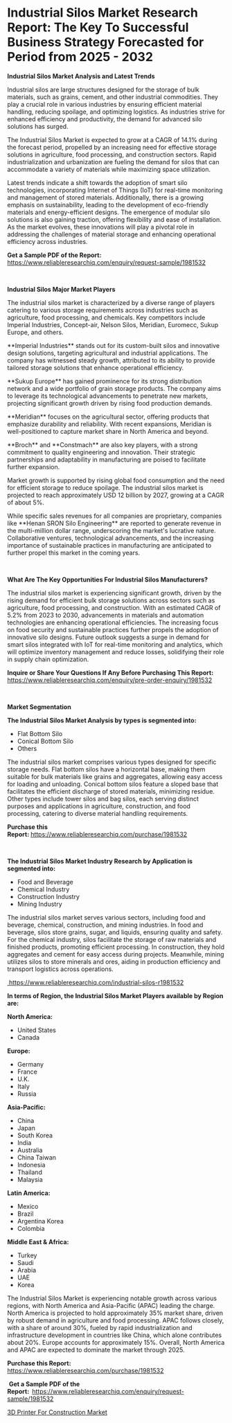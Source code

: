 <p><h1>Industrial Silos Market Research Report: The Key To Successful Business Strategy Forecasted for Period from 2025 - 2032</h1></p><p><strong>Industrial Silos Market Analysis and Latest Trends</strong></p>
<p><p>Industrial silos are large structures designed for the storage of bulk materials, such as grains, cement, and other industrial commodities. They play a crucial role in various industries by ensuring efficient material handling, reducing spoilage, and optimizing logistics. As industries strive for enhanced efficiency and productivity, the demand for advanced silo solutions has surged.</p><p>The Industrial Silos Market is expected to grow at a CAGR of 14.1% during the forecast period, propelled by an increasing need for effective storage solutions in agriculture, food processing, and construction sectors. Rapid industrialization and urbanization are fueling the demand for silos that can accommodate a variety of materials while maximizing space utilization.</p><p>Latest trends indicate a shift towards the adoption of smart silo technologies, incorporating Internet of Things (IoT) for real-time monitoring and management of stored materials. Additionally, there is a growing emphasis on sustainability, leading to the development of eco-friendly materials and energy-efficient designs. The emergence of modular silo solutions is also gaining traction, offering flexibility and ease of installation. As the market evolves, these innovations will play a pivotal role in addressing the challenges of material storage and enhancing operational efficiency across industries.</p></p>
<p><strong>Get a Sample PDF of the Report:&nbsp;</strong> <a href="https://www.reliableresearchiq.com/enquiry/request-sample/1981532?utm_campaign=2247&utm_medium=2&utm_source=Github&utm_content=ia&utm_term=20022025&utm_id=industrial-silos">https://www.reliableresearchiq.com/enquiry/request-sample/1981532</a></p>
<p>&nbsp;</p>
<p><strong>Industrial Silos Major Market Players</strong></p>
<p><p>The industrial silos market is characterized by a diverse range of players catering to various storage requirements across industries such as agriculture, food processing, and chemicals. Key competitors include Imperial Industries, Concept-air, Nelson Silos, Meridian, Euromecc, Sukup Europe, and others.</p><p>**Imperial Industries** stands out for its custom-built silos and innovative design solutions, targeting agricultural and industrial applications. The company has witnessed steady growth, attributed to its ability to provide tailored storage solutions that enhance operational efficiency.</p><p>**Sukup Europe** has gained prominence for its strong distribution network and a wide portfolio of grain storage products. The company aims to leverage its technological advancements to penetrate new markets, projecting significant growth driven by rising food production demands.</p><p>**Meridian** focuses on the agricultural sector, offering products that emphasize durability and reliability. With recent expansions, Meridian is well-positioned to capture market share in North America and beyond.</p><p>**Broch** and **Constmach** are also key players, with a strong commitment to quality engineering and innovation. Their strategic partnerships and adaptability in manufacturing are poised to facilitate further expansion.</p><p>Market growth is supported by rising global food consumption and the need for efficient storage to reduce spoilage. The industrial silos market is projected to reach approximately USD 12 billion by 2027, growing at a CAGR of about 5%.</p><p>While specific sales revenues for all companies are proprietary, companies like **Henan SRON Silo Engineering** are reported to generate revenue in the multi-million dollar range, underscoring the market's lucrative nature. Collaborative ventures, technological advancements, and the increasing importance of sustainable practices in manufacturing are anticipated to further propel this market in the coming years.</p></p>
<p>&nbsp;</p>
<p><strong>What Are The Key Opportunities For Industrial Silos Manufacturers?</strong></p>
<p><p>The industrial silos market is experiencing significant growth, driven by the rising demand for efficient bulk storage solutions across sectors such as agriculture, food processing, and construction. With an estimated CAGR of 5.2% from 2023 to 2030, advancements in materials and automation technologies are enhancing operational efficiencies. The increasing focus on food security and sustainable practices further propels the adoption of innovative silo designs. Future outlook suggests a surge in demand for smart silos integrated with IoT for real-time monitoring and analytics, which will optimize inventory management and reduce losses, solidifying their role in supply chain optimization.</p></p>
<p><strong>Inquire or Share Your Questions If Any Before Purchasing This Report:</strong> <a href="https://www.reliableresearchiq.com/enquiry/pre-order-enquiry/1981532?utm_campaign=2247&utm_medium=2&utm_source=Github&utm_content=ia&utm_term=20022025&utm_id=industrial-silos">https://www.reliableresearchiq.com/enquiry/pre-order-enquiry/1981532</a></p>
<p>&nbsp;</p>
<p><strong>Market Segmentation</strong></p>
<p><strong>The Industrial Silos Market Analysis by types is segmented into:</strong></p>
<p><ul><li>Flat Bottom Silo</li><li>Conical Bottom Silo</li><li>Others</li></ul></p>
<p><p>The industrial silos market comprises various types designed for specific storage needs. Flat bottom silos have a horizontal base, making them suitable for bulk materials like grains and aggregates, allowing easy access for loading and unloading. Conical bottom silos feature a sloped base that facilitates the efficient discharge of stored materials, minimizing residue. Other types include tower silos and bag silos, each serving distinct purposes and applications in agriculture, construction, and food processing, catering to diverse material handling requirements.</p></p>
<p><strong>Purchase this Report:&nbsp;</strong><a href="https://www.reliableresearchiq.com/purchase/1981532?utm_campaign=2247&utm_medium=2&utm_source=Github&utm_content=ia&utm_term=20022025&utm_id=industrial-silos">https://www.reliableresearchiq.com/purchase/1981532</a></p>
<p>&nbsp;</p>
<p><strong>The Industrial Silos Market Industry Research by Application is segmented into:</strong></p>
<p><ul><li>Food and Beverage</li><li>Chemical Industry</li><li>Construction Industry</li><li>Mining Industry</li></ul></p>
<p><p>The industrial silos market serves various sectors, including food and beverage, chemical, construction, and mining industries. In food and beverage, silos store grains, sugar, and liquids, ensuring quality and safety. For the chemical industry, silos facilitate the storage of raw materials and finished products, promoting efficient processing. In construction, they hold aggregates and cement for easy access during projects. Meanwhile, mining utilizes silos to store minerals and ores, aiding in production efficiency and transport logistics across operations.</p></p>
<p><a href="https://www.reliableresearchiq.com/industrial-silos-r1981532?utm_campaign=2247&utm_medium=2&utm_source=Github&utm_content=ia&utm_term=20022025&utm_id=industrial-silos">&nbsp;https://www.reliableresearchiq.com/industrial-silos-r1981532</a></p>
<p><strong>In terms of Region, the Industrial Silos Market Players available by Region are:</strong></p>
<p>
    <p> <strong> North America: </strong>
        <ul>
            <li>United States</li>
            <li>Canada</li>
        </ul>
        </p> 
    <p> <strong> Europe: </strong>
        <ul>
            <li>Germany</li>
            <li>France</li>
            <li>U.K.</li>
            <li>Italy</li>
            <li>Russia</li>
        </ul>
        </p> 
    <p> <strong> Asia-Pacific: </strong>
        <ul>
            <li>China</li>
            <li>Japan</li>
            <li>South Korea</li>
            <li>India</li>
            <li>Australia</li>
            <li>China Taiwan</li>
            <li>Indonesia</li>
            <li>Thailand</li>
            <li>Malaysia</li>
        </ul>
        </p> 
    <p> <strong> Latin America: </strong>
        <ul>
            <li>Mexico</li>
            <li>Brazil</li>
            <li>Argentina Korea</li>
            <li>Colombia</li>
        </ul>
        </p> 
    <p> <strong> Middle East & Africa: </strong>
        <ul>
            <li>Turkey</li>
            <li>Saudi</li>
            <li>Arabia</li>
            <li>UAE</li>
            <li>Korea</li>
        </ul>
    </p>
    </p>
<p><p>The Industrial Silos Market is experiencing notable growth across various regions, with North America and Asia-Pacific (APAC) leading the charge. North America is projected to hold approximately 35% market share, driven by robust demand in agriculture and food processing. APAC follows closely, with a share of around 30%, fueled by rapid industrialization and infrastructure development in countries like China, which alone contributes about 20%. Europe accounts for approximately 15%. Overall, North America and APAC are expected to dominate the market through 2025.</p></p>
<p><strong>Purchase this Report: </strong><a href="https://www.reliableresearchiq.com/purchase/1981532?utm_campaign=2247&utm_medium=2&utm_source=Github&utm_content=ia&utm_term=20022025&utm_id=industrial-silos">https://www.reliableresearchiq.com/purchase/1981532</a></p>
<p>&nbsp;<strong>Get a Sample PDF of the Report:&nbsp;&nbsp;</strong><a href="https://www.reliableresearchiq.com/enquiry/request-sample/1981532?utm_campaign=2247&utm_medium=2&utm_source=Github&utm_content=ia&utm_term=20022025&utm_id=industrial-silos">https://www.reliableresearchiq.com/enquiry/request-sample/1981532</a></p>
<p><strong></strong></p>
<p><p><a href="https://github.com/bensemilia864/Market-Research-Report-List-1/blob/main/3d-printer-for-construction-market.md?utm_campaign=2247&utm_medium=2&utm_source=Github&utm_content=ia&utm_term=20022025&utm_id=industrial-silos">3D Printer For Construction Market</a></p></p>